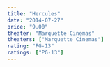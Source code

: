 ```yaml
---
title: "Hercules"
date: "2014-07-27"
price: "9.00"
theater: "Marquette Cinemas"
theaters: ["Marquette Cinemas"]
rating: "PG-13"
ratings: ["PG-13"]
---
```

